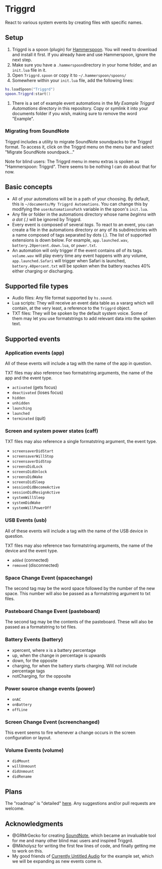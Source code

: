 # Triggrd

React to various system events by creating files with specific names.

## Setup

1. Triggrd is a spoon (plugin) for [Hammerspoon](https://hammerspoon.org). You will need to download and install it first. If you already have and use Hammerspoon, ignore the next step.
1. Make sure you have a `.hammerspoon`directory in your home folder, and an `init.lua` file in it.
1. Open `Triggrd.spoon` or copy it to `~/.hammerspoon/spoons/`
1. Somewhere within your `init.lua` file, add the following lines:
```lua
hs.loadSpoon("Triggrd")
spoon.Triggrd:start()
````
1. There is a set of example event automations in the *My Example Triggrd Automations* directory in this repository. Copy or symlink it into your documents folder if you wish, making sure to remove the word "Example".

### Migrating from SoundNote

Triggrd includes a utility to migrate SoundNote soundpacks to the Triggrd format. To access it, click on the Triggrd menu on the menu bar and select "Migrate SoundNote soundpack..."

Note for blind users: The Triggrd menu in menu extras is spoken as "Hammerspoon: Triggrd". There seems to be nothing I can do about that for now.

## Basic concepts

* All of your automations will be in a path of your choosing. By default, this is `~/documents/My Triggrd Automations`. You can change this by modifying the `userAutomationsPath` variable in the spoon's `init.lua`.
* Any file or folder in the automations directory whose name *beginns with a dot (.)* will be ignored by Triggrd.
* Every event is composed of several *tags*. To react to an event, you can create a file in the automations directory or any of its subdirectories with a name composed of tags separated by dots (.). The list of supported extensions is down below. For example, `app.launched.wav`, `battery.20percent.down.lua`, or `power.txt`.
* An automation will only trigger if the event contains *all* of its tags. `volume.wav` will play every time any event happens with any volume, `app.launched.Safari` will trigger when Safari is launched, `battery.40percent.txt` will be spoken when the battery reaches 40% either charging or discharging.

## Supported file types

* Audio files: Any file format supported by `hs.sound`.
* Lua scripts: They will receive an event data table as a vararg which will contain, at the very least, a reference to the `Triggrd` object.
* TXT files: They will be spoken by the default system voice. Some of them may let you use formatstrings to add relevant data into the spoken text.

## Supported events

### Application events (app)

All of these events will include a tag with the name of the app in question.

TXT files may also reference two formatstring arguments, the name of the app and the event type.

* `activated` (gets focus)
* `deactivated` (loses focus)
* `hidden`
* `unhidden`
* `launching`
* `launched`
* `terminated` (quit)

### Screen and system power states (caff)

TXT files may also reference a single formatstring argument, the event type.

* `screensaverDidStart`
* `screensaverWillStop`
* `screensaverDidStop`
* `screensDidLock`
* `screensDidUnlock`
* `screensDidWake`
* `screensDidSleep`
* `sessionDidBecomeActive`
* `sessionDidResignActive`
* `systemWillSleep`
* `systemDidWake`
* `systemWillPowerOff`

### USB Events (usb)

All of these events will include a tag with the name of the USB device in question.

TXT files may also reference two formatstring arguments, the name of the device and the event type.

* `added` (connected)
* `removed` (disconnected)

### Space Change Event (spacechange)

The second tag may be the word space followed by the number of the new space. This number will also be passed as a formatstring argument to txt files.

### Pasteboard Change Event (pasteboard)

The second tag may be the contents of the pasteboard. These will also be passed as a formatstring to txt files.

### Battery Events (battery)

* xpercent, where x is a battery percentage
* up, when the change in percentage is upwards
* down, for the opposite
* charging, for when the battery starts charging. Will not include percentage tags
* notCharging, for the opposite

### Power source change events (power)

* `onAC`
* `onBattery`
* `offLine`

### Screen Change Event (screenchanged)

This event seems to fire whenever a change occurs in the screen configuration or layout.

### Volume Events (volume)

* `didMount`
* `willUnmount`
* `didUnmount`
* `didRename`

## Plans

The "roadmap" is "detailed" [here](tasks.md). Any suggestions and/or pull requests are welcome.

## Acknowledgments

* @GRMrGecko for creating [SoundNote](https://github.com/GRMrGecko/SoundNote), which became an invaluable tool for me and many other blind mac users and inspired Triggrd.
* @Mikholysz for writing the first few lines of code, and finally getting me to work on this.
* My good friends of [Currently Untitled Audio](https://currentlyuntitledaudio.design) for the example set, which we will be expanding as new events come in.
